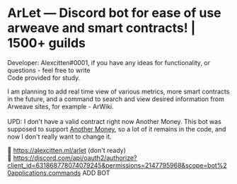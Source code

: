 # ArLet — Discord bot for ease of use arweave and smart contracts! | 1500+ guilds

Developer: Alexcitten#0001, if you have any ideas for functionality, or questions - feel free to write<br>
Code provided for study.

I am planning to add real time view of various metrics, more smart contracts in the future, and a command to search and view desired information from Arweave sites, for example - ArWiki.<br><br>
UPD: I don't have a valid contract right now Another Money. This bot was supposed to support [Another Money](https://another.money), so a lot of it remains in the code, and now I don't really want to change it.

🔗 https://alexcitten.ml/arlet (don't ready)<br>
🔗 https://discord.com/api/oauth2/authorize?client_id=631868778074079245&permissions=2147795968&scope=bot%20applications.commands ADD BOT
